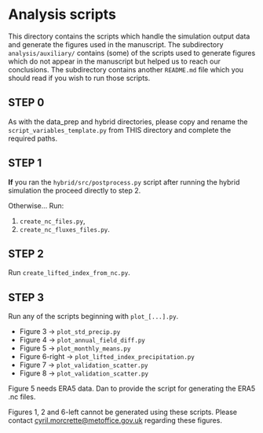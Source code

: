 # Analysis scripts

This directory contains the scripts which handle the simulation output data and generate the figures used in the manuscript.
The subdirectory `analysis/auxiliary/` contains (some) of the scripts used to generate figures which do not appear in the manuscript but helped us to reach our conclusions.
The subdirectory contains another `README.md` file which you should read if you wish to run those scripts.

## STEP 0

As with the data_prep and hybrid directories, please copy and rename the `script_variables_template.py` from THIS directory and complete the required paths.

## STEP 1

**If** you ran the `hybrid/src/postprocess.py` script after running the hybrid simulation the proceed directly to step 2. 

Otherwise... Run:
1. `create_nc_files.py`,
2. `create_nc_fluxes_files.py`.

## STEP 2

Run `create_lifted_index_from_nc.py`.

## STEP 3

Run any of the scripts beginning with `plot_[...].py`.

- Figure 3 -> `plot_std_precip.py`
- Figure 4 -> `plot_annual_field_diff.py`
- Figure 5 -> `plot_monthly_means.py`
- Figure 6-right -> `plot_lifted_index_precipitation.py`
- Figure 7 -> `plot_validation_scatter.py`
- Figure 8 -> `plot_validation_scatter.py`

Figure 5 needs ERA5 data. Dan to provide the script for generating the ERA5 .nc files.

Figures 1, 2 and 6-left cannot be generated using these scripts. Please contact cyril.morcrette@metoffice.gov.uk regarding these figures.